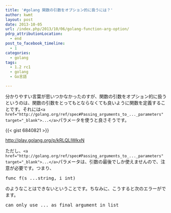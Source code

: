 ```yaml
---
title: '#golang 関数の引数をオプション的に扱うには？'
author: kwmt
layout: post
date: 2013-10-05
url: /index.php/2013/10/06/golang-function-arg-option/
pdrp_attributionLocation:
  - end
post_to_facebook_timeline:
  - 1
categories:
  - golang
tags:
  - 1.2 rc1
  - golang
  - Go言語

---
```

分かりやすい言葉が思いつかなかったのすが、関数の引数をオプション的に扱うというのは、関数の引数をとってもとならなくても良いように関数を定義することです。それには`<a href="http://golang.org/ref/spec#Passing_arguments_to_..._parameters" target="_blank">...</a>`パラメータを使うと良さそうです。

{{< gist 6840821 >}}

<a href="http://play.golang.org/p/kRLQLIWkxN" target="_blank">http://play.golang.org/p/kRLQLIWkxN</a>
  
ただし、`<a href="http://golang.org/ref/spec#Passing_arguments_to_..._parameters" target="_blank">...</a>`パラメータは、引数の最後でしか使えませんので、注意が必要です。つまり、

<pre class="go">func f(s ...string, i int)
</pre>

のようなことはできないということです。ちなみに、こうすると次のエラーがでます。

<pre class="go">can only use ... as final argument in list
</pre>